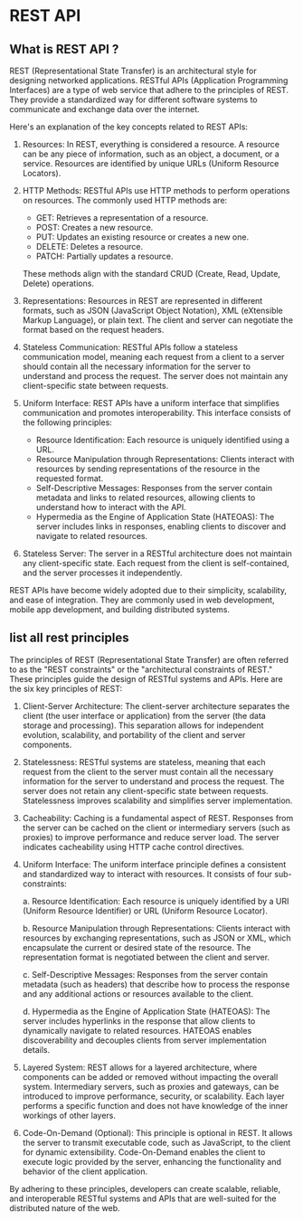 # REST API 

## What is REST API ?

REST (Representational State Transfer) is an architectural style for designing networked applications. RESTful APIs (Application Programming Interfaces) are a type of web service that adhere to the principles of REST. They provide a standardized way for different software systems to communicate and exchange data over the internet.

Here's an explanation of the key concepts related to REST APIs:

1. Resources: In REST, everything is considered a resource. A resource can be any piece of information, such as an object, a document, or a service. Resources are identified by unique URLs (Uniform Resource Locators).

2. HTTP Methods: RESTful APIs use HTTP methods to perform operations on resources. The commonly used HTTP methods are:

   - GET: Retrieves a representation of a resource.
   - POST: Creates a new resource.
   - PUT: Updates an existing resource or creates a new one.
   - DELETE: Deletes a resource.
   - PATCH: Partially updates a resource.
   
   These methods align with the standard CRUD (Create, Read, Update, Delete) operations.

3. Representations: Resources in REST are represented in different formats, such as JSON (JavaScript Object Notation), XML (eXtensible Markup Language), or plain text. The client and server can negotiate the format based on the request headers.

4. Stateless Communication: RESTful APIs follow a stateless communication model, meaning each request from a client to a server should contain all the necessary information for the server to understand and process the request. The server does not maintain any client-specific state between requests.

5. Uniform Interface: REST APIs have a uniform interface that simplifies communication and promotes interoperability. This interface consists of the following principles:
   
   - Resource Identification: Each resource is uniquely identified using a URL.
   - Resource Manipulation through Representations: Clients interact with resources by sending representations of the resource in the requested format.
   - Self-Descriptive Messages: Responses from the server contain metadata and links to related resources, allowing clients to understand how to interact with the API.
   - Hypermedia as the Engine of Application State (HATEOAS): The server includes links in responses, enabling clients to discover and navigate to related resources.

6. Stateless Server: The server in a RESTful architecture does not maintain any client-specific state. Each request from the client is self-contained, and the server processes it independently.

REST APIs have become widely adopted due to their simplicity, scalability, and ease of integration. They are commonly used in web development, mobile app development, and building distributed systems.

## list all rest principles

The principles of REST (Representational State Transfer) are often referred to as the "REST constraints" or the "architectural constraints of REST." These principles guide the design of RESTful systems and APIs. Here are the six key principles of REST:

1. Client-Server Architecture: The client-server architecture separates the client (the user interface or application) from the server (the data storage and processing). This separation allows for independent evolution, scalability, and portability of the client and server components.

2. Statelessness: RESTful systems are stateless, meaning that each request from the client to the server must contain all the necessary information for the server to understand and process the request. The server does not retain any client-specific state between requests. Statelessness improves scalability and simplifies server implementation.

3. Cacheability: Caching is a fundamental aspect of REST. Responses from the server can be cached on the client or intermediary servers (such as proxies) to improve performance and reduce server load. The server indicates cacheability using HTTP cache control directives.

4. Uniform Interface: The uniform interface principle defines a consistent and standardized way to interact with resources. It consists of four sub-constraints:

   a. Resource Identification: Each resource is uniquely identified by a URI (Uniform Resource Identifier) or URL (Uniform Resource Locator).

   b. Resource Manipulation through Representations: Clients interact with resources by exchanging representations, such as JSON or XML, which encapsulate the current or desired state of the resource. The representation format is negotiated between the client and server.

   c. Self-Descriptive Messages: Responses from the server contain metadata (such as headers) that describe how to process the response and any additional actions or resources available to the client.

   d. Hypermedia as the Engine of Application State (HATEOAS): The server includes hyperlinks in the response that allow clients to dynamically navigate to related resources. HATEOAS enables discoverability and decouples clients from server implementation details.

5. Layered System: REST allows for a layered architecture, where components can be added or removed without impacting the overall system. Intermediary servers, such as proxies and gateways, can be introduced to improve performance, security, or scalability. Each layer performs a specific function and does not have knowledge of the inner workings of other layers.

6. Code-On-Demand (Optional): This principle is optional in REST. It allows the server to transmit executable code, such as JavaScript, to the client for dynamic extensibility. Code-On-Demand enables the client to execute logic provided by the server, enhancing the functionality and behavior of the client application.

By adhering to these principles, developers can create scalable, reliable, and interoperable RESTful systems and APIs that are well-suited for the distributed nature of the web.